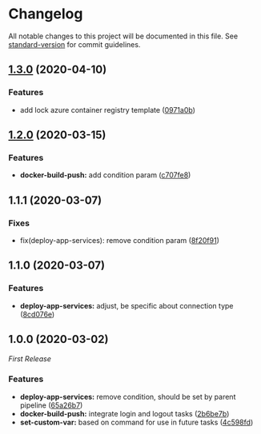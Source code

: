 # Changelog

All notable changes to this project will be documented in this file. See [standard-version](https://github.com/conventional-changelog/standard-version) for commit guidelines.

## [1.3.0](https://github.com/julie-ng/azure-pipelines-templates/compare/v1.2.0...v1.3.0) (2020-04-10)


### Features

* add lock azure container registry template ([0971a0b](https://github.com/julie-ng/azure-pipelines-templates/commit/0971a0bb9fddeac551e3688c2ff429f503456a32))

## [1.2.0](https://github.com/julie-ng/azure-pipelines-templates/compare/v1.1.1...v1.2.0) (2020-03-15)


### Features

* **docker-build-push:** add condition param ([c707fe8](https://github.com/julie-ng/azure-pipelines-templates/commit/c707fe8cbb2babd3dcfacc2c6d788edd5ec0d7f5))

## 1.1.1 (2020-03-07)

### Fixes

* fix(deploy-app-services): remove condition param ([8f20f91](https://github.com/julie-ng/azure-pipelines-templates/commit/8f20f91))


## 1.1.0 (2020-03-07)

### Features

* **deploy-app-services:** adjust, be specific about connection type ([8cd076e](https://github.com/julie-ng/azure-pipelines-templates/commit/8cd076e92a64bc449254f19d7c9cf5331ed42a09))

## 1.0.0 (2020-03-02)

_First Release_

### Features

* **deploy-app-services:** remove condition, should be set by parent pipeline ([65a26b7](https://github.com/julie-ng/azure-pipelines-templates/commit/65a26b7316b4f8518b130b55f72a3ddf3ee43909))
* **docker-build-push:** integrate login and logout tasks ([2b6be7b](https://github.com/julie-ng/azure-pipelines-templates/commit/2b6be7b6fb37bf2337fdccdc9356994a3a616f64))
* **set-custom-var:** based on command for use in future tasks ([4c598fd](https://github.com/julie-ng/azure-pipelines-templates/commit/4c598fd1b970eb9beba3379af0f3d18b4c06e648))
